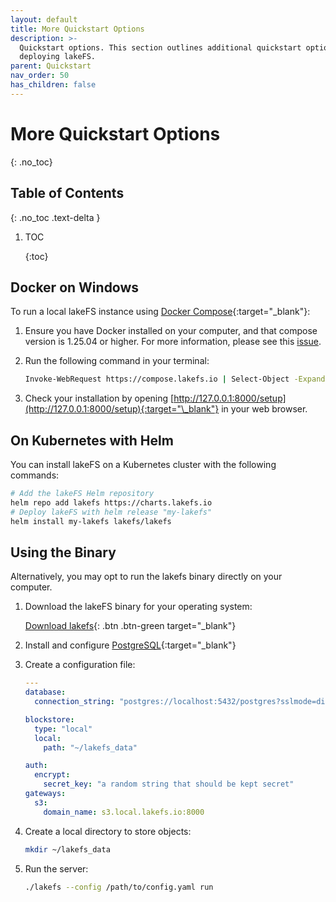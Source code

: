```yaml
---
layout: default
title: More Quickstart Options
description: >-
  Quickstart options. This section outlines additional quickstart options to
  deploying lakeFS.
parent: Quickstart
nav_order: 50
has_children: false
---
```


# More Quickstart Options

{: .no\_toc}

## Table of Contents

{: .no\_toc .text-delta }

1. TOC

   {:toc}

## Docker on Windows

To run a local lakeFS instance using [Docker Compose](https://docs.docker.com/compose/){:target="\_blank"}:

1. Ensure you have Docker installed on your computer, and that compose version is 1.25.04 or higher. For more information, please see this [issue](https://github.com/treeverse/lakeFS/issues/894).
2. Run the following command in your terminal:

   ```bash
   Invoke-WebRequest https://compose.lakefs.io | Select-Object -ExpandProperty Content | docker-compose -f - up
   ```

3. Check your installation by opening [http://127.0.0.1:8000/setup](http://127.0.0.1:8000/setup){:target="\_blank"} in your web browser.

## On Kubernetes with Helm

You can install lakeFS on a Kubernetes cluster with the following commands:

```bash
# Add the lakeFS Helm repository
helm repo add lakefs https://charts.lakefs.io
# Deploy lakeFS with helm release "my-lakefs"
helm install my-lakefs lakefs/lakefs
```

## Using the Binary

Alternatively, you may opt to run the lakefs binary directly on your computer.

1. Download the lakeFS binary for your operating system:

   [Download lakefs](){: .btn .btn-green target="\_blank"}

2. Install and configure [PostgreSQL](https://www.postgresql.org/download/){:target="\_blank"}
3. Create a configuration file:

   ```yaml
   ---
   database:
     connection_string: "postgres://localhost:5432/postgres?sslmode=disable"

   blockstore: 
     type: "local"
     local:
       path: "~/lakefs_data"

   auth:
     encrypt:
       secret_key: "a random string that should be kept secret"
   gateways:
     s3:
       domain_name: s3.local.lakefs.io:8000
   ```

4. Create a local directory to store objects:

   ```bash
   mkdir ~/lakefs_data
   ```

5. Run the server:

   ```bash
   ./lakefs --config /path/to/config.yaml run
   ```

